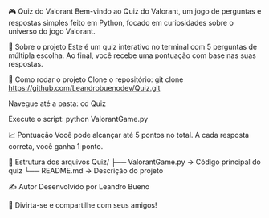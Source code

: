 🎮 Quiz do Valorant
Bem-vindo ao Quiz do Valorant, um jogo de perguntas e respostas simples feito em Python, focado em curiosidades sobre o universo do jogo Valorant.

🧠 Sobre o projeto
Este é um quiz interativo no terminal com 5 perguntas de múltipla escolha. Ao final, você recebe uma pontuação com base nas suas respostas.

🚀 Como rodar o projeto
Clone o repositório:
git clone https://github.com/Leandrobuenodev/Quiz.git

Navegue até a pasta:
cd Quiz

Execute o script:
python ValorantGame.py

📈 Pontuação
Você pode alcançar até 5 pontos no total. A cada resposta correta, você ganha 1 ponto.

📂 Estrutura dos arquivos
Quiz/
├── ValorantGame.py → Código principal do quiz
└── README.md → Descrição do projeto

✍️ Autor
Desenvolvido por Leandro Bueno

🎯 Divirta-se e compartilhe com seus amigos!
